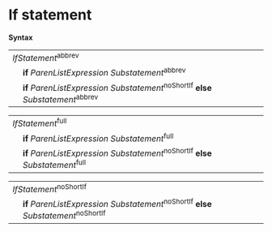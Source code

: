# If statement

**Syntax**

<table>
    <tr>
        <td colspan="2"><i>IfStatement</i><sup>abbrev</sup></td>
    </tr>
    <tr>
        <td>&nbsp;</td><td><b>if</b> <i>ParenListExpression</i> <i>Substatement</i><sup>abbrev</sup></td>
    </tr>
    <tr>
        <td>&nbsp;</td><td><b>if</b> <i>ParenListExpression</i> <i>Substatement</i><sup>noShortIf</sup> <b>else</b> <i>Substatement</i><sup>abbrev</sup></td>
    </tr>
</table>

<table>
    <tr>
        <td colspan="2"><i>IfStatement</i><sup>full</sup></td>
    </tr>
    <tr>
        <td>&nbsp;</td><td><b>if</b> <i>ParenListExpression</i> <i>Substatement</i><sup>full</sup></td>
    </tr>
    <tr>
        <td>&nbsp;</td><td><b>if</b> <i>ParenListExpression</i> <i>Substatement</i><sup>noShortIf</sup> <b>else</b> <i>Substatement</i><sup>full</sup></td>
    </tr>
</table>

<table>
    <tr>
        <td colspan="2"><i>IfStatement</i><sup>noShortIf</sup></td>
    </tr>
    <tr>
        <td>&nbsp;</td><td><b>if</b> <i>ParenListExpression</i> <i>Substatement</i><sup>noShortIf</sup> <b>else</b> <i>Substatement</i><sup>noShortIf</sup></td>
    </tr>
</table>
